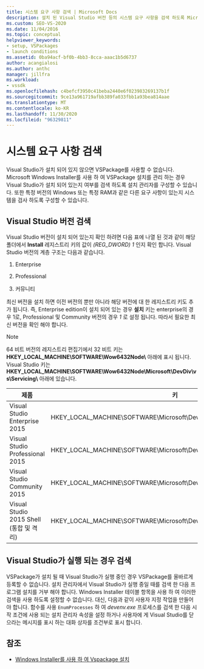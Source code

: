 ```yaml
---
title: 시스템 요구 사항 검색 | Microsoft Docs
description: 설치 된 Visual Studio 버전 등의 시스템 요구 사항을 검색 하도록 Microsoft Windows Installer를 구성 하는 방법에 대해 알아봅니다.
ms.custom: SEO-VS-2020
ms.date: 11/04/2016
ms.topic: conceptual
helpviewer_keywords:
- setup, VSPackages
- launch conditions
ms.assetid: 0ba94acf-bf0b-4bb3-8cca-aaac1b5d6737
author: acangialosi
ms.author: anthc
manager: jillfra
ms.workload:
- vssdk
ms.openlocfilehash: c4befcf3950c41beba2440e6f023983269137b1f
ms.sourcegitcommit: 9ce13a961719afbb389fa033fbb1a93bea814aae
ms.translationtype: MT
ms.contentlocale: ko-KR
ms.lasthandoff: 11/30/2020
ms.locfileid: "96329811"
---
```

# <a name="detect-system-requirements"></a>시스템 요구 사항 검색
Visual Studio가 설치 되어 있지 않으면 VSPackage를 사용할 수 없습니다. Microsoft Windows Installer를 사용 하 여 VSPackage 설치를 관리 하는 경우 Visual Studio가 설치 되어 있는지 여부를 검색 하도록 설치 관리자를 구성할 수 있습니다. 또한 특정 버전의 Windows 또는 특정 RAM과 같은 다른 요구 사항이 있는지 시스템을 검사 하도록 구성할 수 있습니다.

## <a name="detect-visual-studio-editions"></a>Visual Studio 버전 검색
 Visual Studio 버전이 설치 되어 있는지 확인 하려면 다음 표에 나열 된 것과 같이 해당 폴더에서 **Install** 레지스트리 키의 값이 *(REG_DWORD) 1* 인지 확인 합니다. Visual Studio 버전의 계층 구조는 다음과 같습니다.

1. Enterprise

2. Professional

3. 커뮤니티

최신 버전을 설치 하면 이전 버전의 뿐만 아니라 해당 버전에 대 한 레지스트리 키도 추가 됩니다. 즉, Enterprise edition이 설치 되어 있는 경우 **설치** 키는 enterprise의 경우 1로, Professional 및 Community 버전의 경우 *1* 로 설정 됩니다. 따라서 필요한 최신 버전을 확인 해야 합니다.

> [!NOTE]
> 64 비트 버전의 레지스트리 편집기에서 32 비트 키는 **HKEY_LOCAL_MACHINE\SOFTWARE\Wow6432Node\\** 아래에 표시 됩니다. Visual Studio 키는 **HKEY_LOCAL_MACHINE\SOFTWARE\Wow6432Node\Microsoft\DevDiv\vs\Servicing\\** 아래에 있습니다.

|제품|키|
|-------------|---------|
|Visual Studio Enterprise 2015|HKEY_LOCAL_MACHINE\SOFTWARE\Microsoft\DevDiv\vs\Servicing\14.0\enterprise|
|Visual Studio Professional 2015|HKEY_LOCAL_MACHINE\SOFTWARE\Microsoft\DevDiv\vs\Servicing\14.0\professional|
|Visual Studio Community 2015|HKEY_LOCAL_MACHINE\SOFTWARE\Microsoft\DevDiv\vs\Servicing\14.0\community|
|Visual Studio 2015 Shell (통합 및 격리)|HKEY_LOCAL_MACHINE\SOFTWARE\Microsoft\DevDiv\vs\Servicing\14.0\isoshell|

## <a name="detect-when-visual-studio-is-running"></a>Visual Studio가 실행 되는 경우 검색
 VSPackage가 설치 될 때 Visual Studio가 실행 중인 경우 VSPackage를 올바르게 등록할 수 없습니다. 설치 관리자에서 Visual Studio가 실행 중일 때를 검색 한 다음 프로그램 설치를 거부 해야 합니다. Windows Installer 테이블 항목을 사용 하 여 이러한 검색을 사용 하도록 설정할 수 없습니다. 대신, 다음과 같이 사용자 지정 작업을 만들어야 합니다. 함수를 사용 `EnumProcesses` 하 여 *devenv.exe* 프로세스를 검색 한 다음 시작 조건에 사용 되는 설치 관리자 속성을 설정 하거나 사용자에 게 Visual Studio를 닫으라는 메시지를 표시 하는 대화 상자를 조건부로 표시 합니다.

## <a name="see-also"></a>참조
- [Windows Installer를 사용 하 여 Vspackage 설치](../../extensibility/internals/installing-vspackages-with-windows-installer.md)

